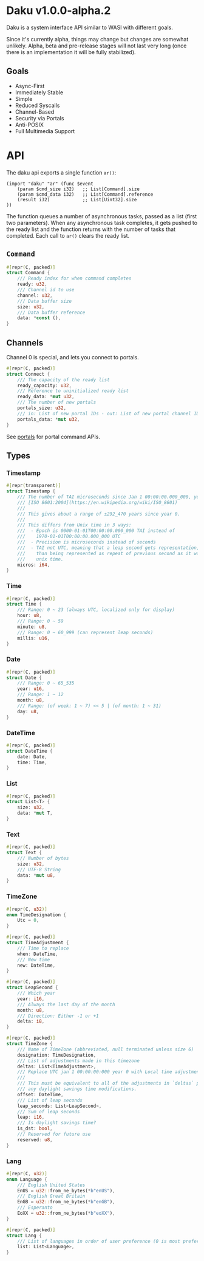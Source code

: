 # Daku v1.0.0-alpha.2
Daku is a system interface API similar to WASI with different goals.

Since it's currently alpha, things may change but changes are somewhat unlikely.
Alpha, beta and pre-release stages will not last very long (once there is an
implementation it will be fully stabilized).

## Goals
 - Async-First
 - Immediately Stable
 - Simple
 - Reduced Syscalls
 - Channel-Based
 - Security via Portals
 - Anti-POSIX
 - Full Multimedia Support

# API
The daku api exports a single function `ar()`:

```wat
(import "daku" "ar" (func $event
    (param $cmd_size i32)   ;; List[Command].size
    (param $cmd_data i32)   ;; List[Command].reference
    (result i32)            ;; List[Uint32].size 
))
```

The function queues a number of asynchronous tasks, passed as a list (first two
parameters).  When any asynchronous task completes, it gets pushed to the ready
list and the function returns with the number of tasks that completed.  Each
call to `ar()` clears the ready list.

## `Command`
```rust
#[repr(C, packed)]
struct Command {
    /// Ready index for when command completes
    ready: u32,
    /// Channel id to use
    channel: u32,
    /// Data buffer size
    size: u32,
    /// Data buffer reference
    data: *const (),
}
```

## Channels
Channel 0 is special, and lets you connect to portals.

```rust
#[repr(C, packed)]
struct Connect {
    /// The capacity of the ready list
    ready_capacity: u32,
    /// Reference to uninitialized ready list
    ready_data: *mut u32,
    /// The number of new portals
    portals_size: u32,
    /// in: List of new portal IDs - out: List of new portal channel IDs
    portals_data: *mut u32,
}
```

See [portals](https://github.com/ardaku/daku/blob/stable/PORTALS.md) for portal
command APIs.

## Types

### Timestamp
```rust
#[repr(transparent)]
struct Timestamp {
    /// The number of TAI microseconds since Jan 1 00:00:00.000_000, year 0 in
    /// [ISO 8601:2004](https://en.wikipedia.org/wiki/ISO_8601)
    ///
    /// This gives about a range of ±292_470 years since year 0.
    ///
    /// This differs from Unix time in 3 ways:
    ///  - Epoch is 0000-01-01T00:00:00.000_000 TAI instead of
    ///    1970-01-01T00:00:00.000_000 UTC
    ///  - Precision is microseconds instead of seconds
    ///  - TAI not UTC, meaning that a leap second gets representation, rather
    ///    than being represented as repeat of previous second as it would be in
    ///    unix time.
    micros: i64,
}
```

### Time
```rust
#[repr(C, packed)]
struct Time {
    /// Range: 0 ~ 23 (always UTC, localized only for display)
    hour: u8,
    /// Range: 0 ~ 59
    minute: u8,
    /// Range: 0 ~ 60_999 (can represent leap seconds)
    millis: u16,
}
```

### Date
```rust
#[repr(C, packed)]
struct Date {
    /// Range: 0 ~ 65_535
    year: u16,
    /// Range: 1 ~ 12
    month: u8,
    /// Range: (of week: 1 ~ 7) << 5 | (of month: 1 ~ 31)
    day: u8,
}
```

### DateTime
```rust
#[repr(C, packed)]
struct DateTime {
    date: Date,
    time: Time,
}
```

### List
```rust
#[repr(C, packed)]
struct List<T> {
    size: u32,
    data: *mut T,
}
```

### Text
```rust
#[repr(C, packed)]
struct Text {
    /// Number of bytes
    size: u32,
    /// UTF-8 String
    data: *mut u8,
}
```


### TimeZone
```rust
#[repr(C, u32)]
enum TimeDesignation {
    Utc = 0,
}

#[repr(C, packed)]
struct TimeAdjustment {
    /// Time to replace
    when: DateTime,
    /// New time
    new: DateTime,
}

#[repr(C, packed)]
struct LeapSecond {
    /// Which year
    year: i16,
    /// Always the last day of the month
    month: u8,
    /// Direction: Either -1 or +1
    delta: i8,
}

#[repr(C, packed)]
struct TimeZone {
    /// Name of TimeZone (abbreviated, null terminated unless size 6)
    designation: TimeDesignation,
    /// List of adjustments made in this timezone
    deltas: List<TimeAdjustment>,
    /// Replace UTC jan 1 00:00:00:000 year 0 with Local time adjustments
    /// 
    /// This must be equivalent to all of the adjustments in `deltas` plus
    /// any daylight savings time modifications.
    offset: DateTime,
    /// List of leap seconds
    leap_seconds: List<LeapSecond>,
    /// Sum of leap seconds
    leap: i16,
    /// Is daylight savings time?
    is_dst: bool,
    /// Reserved for future use
    reserved: u8,
}
```

### Lang
```rust
#[repr(C, u32)]
enum Language {
    /// English United States
    EnUS = u32::from_ne_bytes(*b"enUS"),
    /// English Great Britain
    EnGB = u32::from_ne_bytes(*b"enGB"),
    /// Esperanto
    EoXX = u32::from_ne_bytes(*b"eoXX"),
}

#[repr(C, packed)]
struct Lang {
    /// List of languages in order of user preference (0 is most preferred)
    list: List<Language>,
}
```
